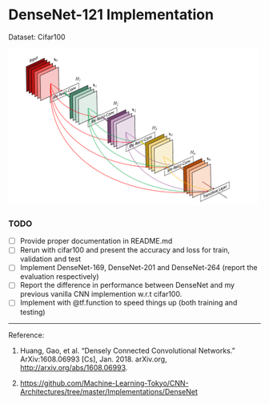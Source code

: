 # DenseNet-121 Implementation 

Dataset: Cifar100

<img src="images/DenseNet.png" width = "500" >

<!-- <img src="images/model_architecture.png" width = "500" > -->






###  TODO
* [ ] Provide proper documentation in README.md
* [ ] Rerun with cifar100 and present the accuracy and loss for train, validation and test
* [ ] Implement DenseNet-169, DenseNet-201 and DenseNet-264 (report the evaluation respectively)
* [ ] Report the difference in performance between DenseNet and my previous vanilla CNN implemention w.r.t cifar100.
* [ ] Implement with @tf.function to speed things up (both training and testing)
---





Reference:

1. Huang, Gao, et al. “Densely Connected Convolutional Networks.” ArXiv:1608.06993 [Cs], Jan. 2018. arXiv.org, http://arxiv.org/abs/1608.06993.


2. https://github.com/Machine-Learning-Tokyo/CNN-Architectures/tree/master/Implementations/DenseNet


